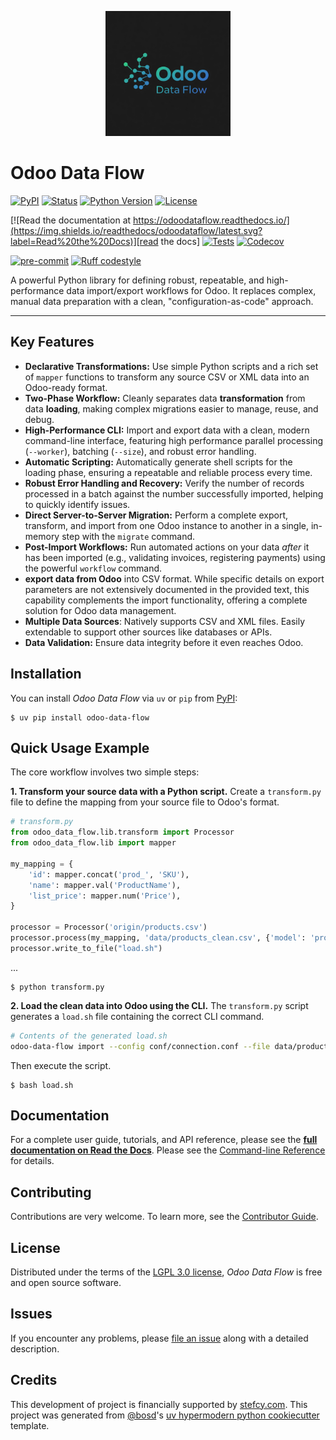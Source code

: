 <p align="center">
  <img src="https://raw.githubusercontent.com/OdooDataFlow/odoo-data-flow/master/docs/_static/icon.png" width="200">
</p>

# Odoo Data Flow

[![PyPI](https://img.shields.io/pypi/v/odoo-data-flow.svg)][pypi status]
[![Status](https://img.shields.io/pypi/status/odoo-data-flow.svg)][pypi status]
[![Python Version](https://img.shields.io/pypi/pyversions/odoo-data-flow)][pypi status]
[![License](https://img.shields.io/pypi/l/odoo-data-flow)][license]

[![Read the documentation at https://odoodataflow.readthedocs.io/](https://img.shields.io/readthedocs/odoodataflow/latest.svg?label=Read%20the%20Docs)][read the docs]
[![Tests](https://github.com/OdooDataFlow/odoo-data-flow/workflows/Tests/badge.svg)][tests]
[![Codecov](https://codecov.io/gh/OdooDataFlow/odoo-data-flow/branch/master/graph/badge.svg)][codecov]

[![pre-commit](https://img.shields.io/badge/pre--commit-enabled-brightgreen?logo=pre-commit&logoColor=white)][pre-commit]
[![Ruff codestyle][ruff badge]][ruff project]

[pypi status]: https://pypi.org/project/odoo-data-flow/
[read the docs]: https://odoodataflow.readthedocs.io/
[tests]: https://github.com/OdooDataFlow/odoo-data-flow/actions?workflow=Tests
[codecov]: https://app.codecov.io/gh/OdooDataFlow/odoo-data-flow
[pre-commit]: https://github.com/pre-commit/pre-commit
[ruff badge]: https://img.shields.io/endpoint?url=https://raw.githubusercontent.com/astral-sh/ruff/main/assets/badge/v2.json
[ruff project]: https://github.com/charliermarsh/ruff

A powerful Python library for defining robust, repeatable, and high-performance data import/export workflows for Odoo. It replaces complex, manual data preparation with a clean, "configuration-as-code" approach.

---

## Key Features

- **Declarative Transformations:** Use simple Python scripts and a rich set of `mapper` functions to transform any source CSV or XML data into an Odoo-ready format.
- **Two-Phase Workflow:** Cleanly separates data **transformation** from data **loading**, making complex migrations easier to manage, reuse, and debug.
- **High-Performance CLI:** Import and export data with a clean, modern command-line interface, featuring high performance parallel processing (`--worker`), batching (`--size`), and robust error handling.
- **Automatic Scripting:** Automatically generate shell scripts for the loading phase, ensuring a repeatable and reliable process every time.
- **Robust Error Handling and Recovery:** Verify the number of records processed in a batch against the number successfully imported, helping to quickly identify issues.
- **Direct Server-to-Server Migration:** Perform a complete export, transform, and import from one Odoo instance to another in a single, in-memory step with the `migrate` command.
- **Post-Import Workflows:** Run automated actions on your data _after_ it has been imported (e.g., validating invoices, registering payments) using the powerful `workflow` command.
- **export data from Odoo** into CSV format. While specific details on export parameters are not extensively documented in the provided text, this capability complements the import functionality, offering a complete solution for Odoo data management.
- **Multiple Data Sources**: Natively supports CSV and XML files. Easily extendable to support other sources like databases or APIs.
- **Data Validation:** Ensure data integrity before it even reaches Odoo.


## Installation

You can install _Odoo Data Flow_ via `uv` or `pip` from [PyPI]:

```console
$ uv pip install odoo-data-flow
```

## Quick Usage Example

The core workflow involves two simple steps:

**1. Transform your source data with a Python script.**
Create a `transform.py` file to define the mapping from your source file to Odoo's format.

```python
# transform.py
from odoo_data_flow.lib.transform import Processor
from odoo_data_flow.lib import mapper

my_mapping = {
    'id': mapper.concat('prod_', 'SKU'),
    'name': mapper.val('ProductName'),
    'list_price': mapper.num('Price'),
}

processor = Processor('origin/products.csv')
processor.process(my_mapping, 'data/products_clean.csv', {'model': 'product.product'})
processor.write_to_file("load.sh")
```
...
```console
$ python transform.py
```

**2. Load the clean data into Odoo using the CLI.**
The `transform.py` script generates a `load.sh` file containing the correct CLI command.

```bash
# Contents of the generated load.sh
odoo-data-flow import --config conf/connection.conf --file data/products_clean.csv --model product.product ...
```
Then execute the script.
```console
$ bash load.sh
```

## Documentation

For a complete user guide, tutorials, and API reference, please see the **[full documentation on Read the Docs][read the docs]**.
Please see the [Command-line Reference] for details.

## Contributing

Contributions are very welcome.
To learn more, see the [Contributor Guide].

## License

Distributed under the terms of the [LGPL 3.0 license][license],
_Odoo Data Flow_ is free and open source software.

## Issues

If you encounter any problems,
please [file an issue] along with a detailed description.

## Credits

This development of project is financially supported by [stefcy.com].
This project was generated from [@bosd]'s [uv hypermodern python cookiecutter] template.

[stefcy.com]: https://stefcy.com
[@bosd]: https://github.com/bosd
[pypi]: https://pypi.org/
[uv hypermodern python cookiecutter]: https://github.com/bosd/cookiecutter-uv-hypermodern-python
[file an issue]: https://github.com/OdooDataFlow/odoo-data-flow/issues
[pip]: https://pip.pypa.io/

<!-- github-only -->

[license]: https://github.com/OdooDataFlow/odoo-data-flow/blob/main/LICENSE
[contributor guide]: https://github.com/OdooDataFlow/odoo-data-flow/blob/main/CONTRIBUTING.md
[command-line reference]: https://odoo-data-flow.readthedocs.io/en/latest/usage.html
